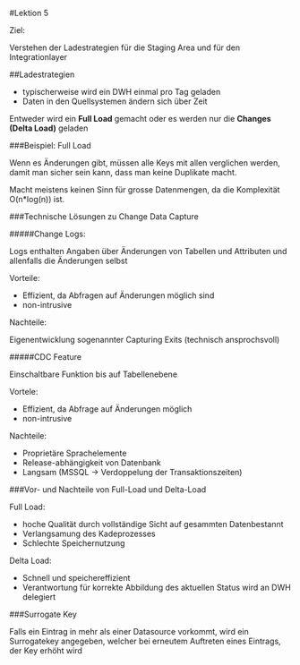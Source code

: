#Lektion 5

Ziel:

Verstehen der Ladestrategien für die Staging Area und für den Integrationlayer

##Ladestrategien

* typischerweise wird ein DWH einmal pro Tag geladen
* Daten in den Quellsystemen ändern sich über Zeit

Entweder wird ein **Full Load** gemacht oder es werden nur die **Changes (Delta Load)** geladen


###Beispiel: Full Load

Wenn es Änderungen gibt, müssen alle Keys mit allen verglichen werden, damit man sicher sein kann, dass man keine Duplikate macht.

Macht meistens keinen Sinn für grosse Datenmengen, da die Komplexität O(n*log(n)) ist.


###Technische Lösungen zu Change Data Capture

#####Change Logs:

Logs enthalten Angaben über Änderungen von Tabellen und Attributen und allenfalls die Änderungen selbst

Vorteile:

* Effizient, da Abfragen auf Änderungen möglich sind
* non-intrusive

Nachteile:

Eigenentwicklung sogenannter Capturing Exits (technisch ansprochsvoll)

#####CDC Feature

Einschaltbare Funktion bis auf Tabellenebene

Vortele:

* Effizient, da Abfrage auf Änderungen möglich
* non-intrusive

Nachteile:

* Proprietäre Sprachelemente* Release-abhängigkeit von Datenbank* Langsam (MSSQL -> Verdoppelung der Transaktionszeiten)
###Vor- und Nachteile von Full-Load und Delta-Load
Full Load:
* hoche Qualität durch vollständige Sicht auf gesammten Datenbestannt
* Verlangsamung des Kadeprozesses
* Schlechte Speichernutzung

Delta Load:

* Schnell und speichereffizient
* Verantwortung für korrekte Abbildung des aktuellen Status wird an DWH delegiert


###Surrogate Key

Falls ein Eintrag in mehr als einer Datasource vorkommt, wird ein Surrogatekey angegeben, welcher bei erneutem Auftreten eines Eintrags, der Key erhöht wird





